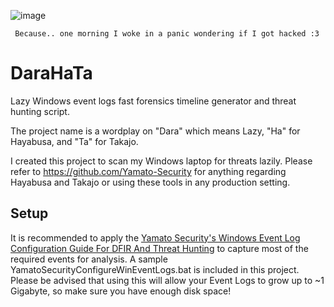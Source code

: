 ![image](https://github.com/user-attachments/assets/5ac4f2af-2f01-45e4-8771-2421484fdc06)

``` Because.. one morning I woke in a panic wondering if I got hacked :3```

# DaraHaTa
Lazy Windows event logs fast forensics timeline generator and threat hunting script.

The project name is a wordplay on "Dara" which means Lazy, "Ha" for Hayabusa, and "Ta" for Takajo.

I created this project to scan my Windows laptop for threats lazily. Please refer to https://github.com/Yamato-Security for anything regarding Hayabusa and Takajo or using these tools in any production setting. 




## Setup
It is recommended to apply the [Yamato Security's Windows Event Log Configuration Guide For DFIR And Threat Hunting](https://github.com/Yamato-Security/EnableWindowsLogSettings) to capture most of the required events for analysis. A sample YamatoSecurityConfigureWinEventLogs.bat is included in this project. Please be advised that using this will allow your Event Logs to grow up to ~1 Gigabyte, so make sure you have enough disk space!
